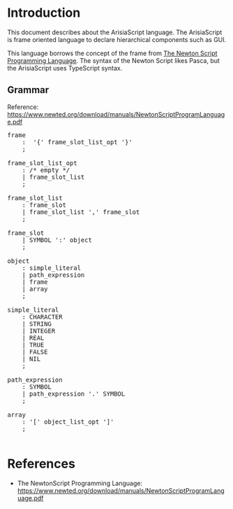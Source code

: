 # Introduction

This document describes about the ArisiaScript language.
The ArisiaScript is frame oriented language to declare hierarchical components such as GUI.

This language borrows the concept of the frame from [The Newton Script Programming Language](https://www.newted.org/download/manuals/NewtonScriptProgramLanguage.pdf). The syntax of the Newton Script likes Pasca, but the ArisiaScript uses TypeScript syntax.
 
## Grammar

Reference:
  https://www.newted.org/download/manuals/NewtonScriptProgramLanguage.pdf

<pre>
frame
    :  '{' frame_slot_list_opt '}'
    ;

frame_slot_list_opt
    : /* empty */
    | frame_slot_list
    ;

frame_slot_list
    : frame_slot
    | frame_slot_list ',' frame_slot
    ;

frame_slot
    | SYMBOL ':' object
    ;

object
    : simple_literal
    | path_expression
    | frame
    | array
    ;

simple_literal
    : CHARACTER
    | STRING
    | INTEGER
    | REAL
    | TRUE
    | FALSE
    | NIL
    ;

path_expression
    : SYMBOL
    | path_expression '.' SYMBOL
    ;

array
    : '[' object_list_opt ']'
    ;

</pre>


# References

* The NewtonScript Programming Language: https://www.newted.org/download/manuals/NewtonScriptProgramLanguage.pdf



